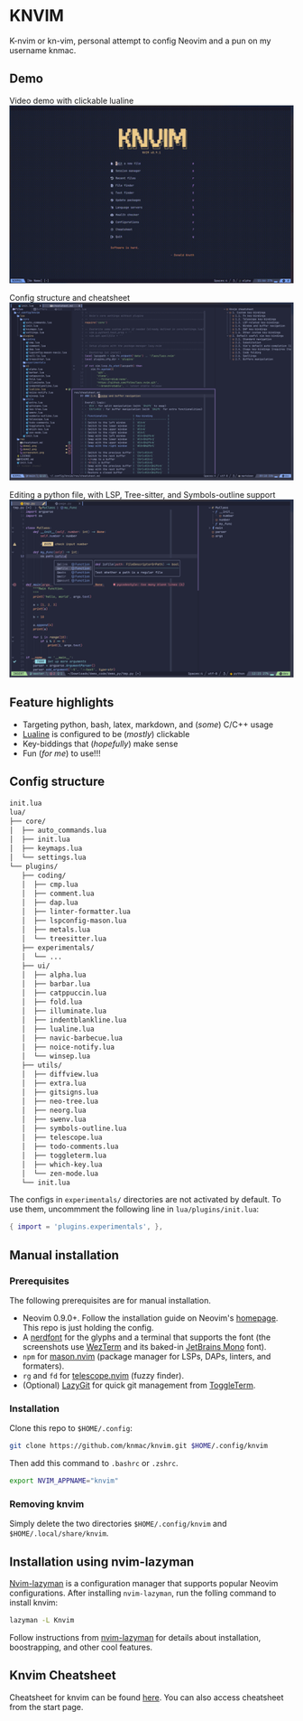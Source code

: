 # KNVIM

K-nvim or kn-vim, personal attempt to config Neovim and a pun on my username knmac.

## Demo
<!-- ![Screenshot](./res/screenshot.png) -->
Video demo with clickable lualine
![demo3](./res/demo1.gif)

Config structure and cheatsheet
![demo1](./res/demo2.png)

Editing a python file, with LSP, Tree-sitter, and Symbols-outline support
![demo2](./res/demo3.png)


## Feature highlights

- Targeting python, bash, latex, markdown, and (*some*) C/C++ usage
- [Lualine](https://github.com/nvim-lualine/lualine.nvim) is configured to be (*mostly*) clickable
- Key-biddings that (*hopefully*) make sense
- Fun (*for me*) to use!!!


## Config structure

```
init.lua
lua/
├── core/
│  ├── auto_commands.lua
│  ├── init.lua
│  ├── keymaps.lua
│  └── settings.lua
└── plugins/
   ├── coding/
   │  ├── cmp.lua
   │  ├── comment.lua
   │  ├── dap.lua
   │  ├── linter-formatter.lua
   │  ├── lspconfig-mason.lua
   │  ├── metals.lua
   │  └── treesitter.lua
   ├── experimentals/
   │  └── ...
   ├── ui/
   │  ├── alpha.lua
   │  ├── barbar.lua
   │  ├── catppuccin.lua
   │  ├── fold.lua
   │  ├── illuminate.lua
   │  ├── indentblankline.lua
   │  ├── lualine.lua
   │  ├── navic-barbecue.lua
   │  ├── noice-notify.lua
   │  └── winsep.lua
   ├── utils/
   │  ├── diffview.lua
   │  ├── extra.lua
   │  ├── gitsigns.lua
   │  ├── neo-tree.lua
   │  ├── neorg.lua
   │  ├── swenv.lua
   │  ├── symbols-outline.lua
   │  ├── telescope.lua
   │  ├── todo-comments.lua
   │  ├── toggleterm.lua
   │  ├── which-key.lua
   │  └── zen-mode.lua
   └── init.lua
```

The configs in `experimentals/` directories are not activated by default. To use them, uncommment the following line in `lua/plugins/init.lua`:

```lua
{ import = 'plugins.experimentals', },
```


## Manual installation

### Prerequisites

The following prerequisites are for manual installation.
- Neovim 0.9.0+. Follow the installation guide on Neovim's [homepage](https://neovim.io/). This repo is just holding the config.
- A [nerdfont](https://www.nerdfonts.com) for the glyphs and a terminal that supports the font (the screenshots use [WezTerm](https://wezfurlong.org/wezterm/) and its baked-in [JetBrains Mono](https://www.jetbrains.com/lp/mono/) font).
- `npm` for [mason.nvim](https://github.com/williamboman/mason.nvim) (package manager for LSPs, DAPs, linters, and formaters).
- `rg` and `fd` for [telescope.nvim](https://github.com/nvim-telescope/telescope.nvim) (fuzzy finder).
- (Optional) [LazyGit](https://github.com/jesseduffield/lazygit) for quick git management from [ToggleTerm](https://github.com/akinsho/toggleterm.nvim).

### Installation

Clone this repo to `$HOME/.config`:

```bash
git clone https://github.com/knmac/knvim.git $HOME/.config/knvim
```

Then add this command to `.bashrc` or `.zshrc`.

```bash
export NVIM_APPNAME="knvim"
```

### Removing knvim

Simply delete the two directories `$HOME/.config/knvim` and `$HOME/.local/share/knvim`.


## Installation using nvim-lazyman

[Nvim-lazyman](https://github.com/doctorfree/nvim-lazyman) is a configuration manager that supports popular Neovim configurations. After installing `nvim-lazyman`, run the folling command to install knvim:

```bash
lazyman -L Knvim
```

Follow instructions from [nvim-lazyman](https://github.com/doctorfree/nvim-lazyman) for details about installation, boostrapping, and other cool features.


## Knvim Cheatsheet

Cheatsheet for knvim can be found [here](res/cheatsheet.md). You can also access cheatsheet from the start page.
